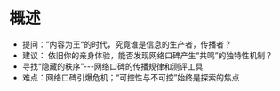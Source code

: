 # 概述
- 提问：”内容为王“的时代，究竟谁是信息的生产者，传播者？
- 建议： 依旧你的亲身体验，能否发现网络口碑产生“共鸣”的独特性机制？
- 寻找“隐藏的秩序”---网络口碑的传播规律和测评工具
- 难点：网络口碑引爆危机；“可控性与不可控”始终是探索的焦点

